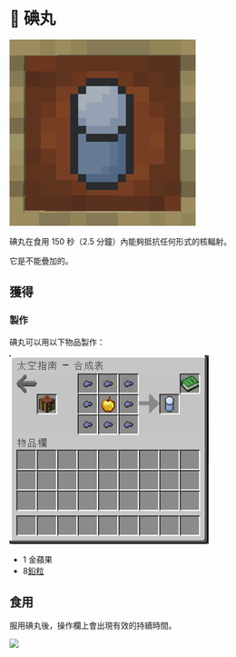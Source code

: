 # 🥗 碘丸

![](<../.gitbook/assets/image (223).png>)

碘丸在食用 150 秒（2.5 分鐘）內能夠抵抗任何形式的核輻射。

它是不能疊加的。

## 獲得

### 製作

碘丸可以用以下物品製作：

![](<../.gitbook/assets/image (243).png>)

* 1 金蘋果
* 8[鉛粒](Lead-Nugget.md)

## 食用

服用碘丸後，操作欄上會出現有效的持續時間。

![](https://camo.githubusercontent.com/76ee05b01b9aa0a10dcd4ce94bd908b1f97d9d85b4ef43a3a91c3821493e9726/68747470733a2f2f692e696d6775722e636f6d2f3458705a6954432e706e67)
